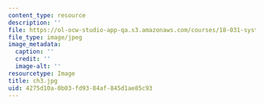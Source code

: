 ```yaml
---
content_type: resource
description: ''
file: https://ol-ocw-studio-app-qa.s3.amazonaws.com/courses/18-031-system-functions-and-the-laplace-transform-spring-2019/4275d10a0b03fd9384af845d1ae85c93_ch3.jpg
file_type: image/jpeg
image_metadata:
  caption: ''
  credit: ''
  image-alt: ''
resourcetype: Image
title: ch3.jpg
uid: 4275d10a-0b03-fd93-84af-845d1ae85c93
---
```

